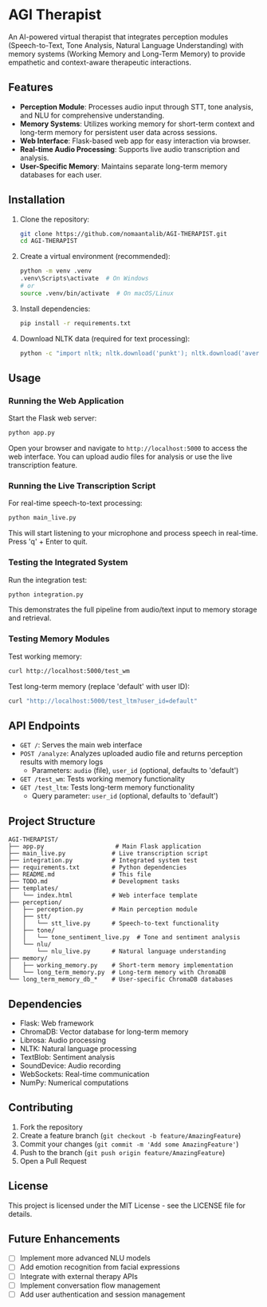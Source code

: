 # AGI Therapist

An AI-powered virtual therapist that integrates perception modules (Speech-to-Text, Tone Analysis, Natural Language Understanding) with memory systems (Working Memory and Long-Term Memory) to provide empathetic and context-aware therapeutic interactions.

## Features

- **Perception Module**: Processes audio input through STT, tone analysis, and NLU for comprehensive understanding.
- **Memory Systems**: Utilizes working memory for short-term context and long-term memory for persistent user data across sessions.
- **Web Interface**: Flask-based web app for easy interaction via browser.
- **Real-time Audio Processing**: Supports live audio transcription and analysis.
- **User-Specific Memory**: Maintains separate long-term memory databases for each user.

## Installation

1. Clone the repository:

   ```bash
   git clone https://github.com/nomaantalib/AGI-THERAPIST.git
   cd AGI-THERAPIST
   ```

2. Create a virtual environment (recommended):

   ```bash
   python -m venv .venv
   .venv\Scripts\activate  # On Windows
   # or
   source .venv/bin/activate  # On macOS/Linux
   ```

3. Install dependencies:

   ```bash
   pip install -r requirements.txt
   ```

4. Download NLTK data (required for text processing):
   ```bash
   python -c "import nltk; nltk.download('punkt'); nltk.download('averaged_perceptron_tagger')"
   ```

## Usage

### Running the Web Application

Start the Flask web server:

```bash
python app.py
```

Open your browser and navigate to `http://localhost:5000` to access the web interface. You can upload audio files for analysis or use the live transcription feature.

### Running the Live Transcription Script

For real-time speech-to-text processing:

```bash
python main_live.py
```

This will start listening to your microphone and process speech in real-time. Press 'q' + Enter to quit.

### Testing the Integrated System

Run the integration test:

```bash
python integration.py
```

This demonstrates the full pipeline from audio/text input to memory storage and retrieval.

### Testing Memory Modules

Test working memory:

```bash
curl http://localhost:5000/test_wm
```

Test long-term memory (replace 'default' with user ID):

```bash
curl "http://localhost:5000/test_ltm?user_id=default"
```

## API Endpoints

- `GET /`: Serves the main web interface
- `POST /analyze`: Analyzes uploaded audio file and returns perception results with memory logs
  - Parameters: `audio` (file), `user_id` (optional, defaults to 'default')
- `GET /test_wm`: Tests working memory functionality
- `GET /test_ltm`: Tests long-term memory functionality
  - Query parameter: `user_id` (optional, defaults to 'default')

## Project Structure

```
AGI-THERAPIST/
├── app.py                    # Main Flask application
├── main_live.py             # Live transcription script
├── integration.py           # Integrated system test
├── requirements.txt         # Python dependencies
├── README.md                # This file
├── TODO.md                  # Development tasks
├── templates/
│   └── index.html           # Web interface template
├── perception/
│   ├── perception.py        # Main perception module
│   ├── stt/
│   │   └── stt_live.py      # Speech-to-text functionality
│   ├── tone/
│   │   └── tone_sentiment_live.py  # Tone and sentiment analysis
│   └── nlu/
│       └── nlu_live.py      # Natural language understanding
├── memory/
│   ├── working_memory.py    # Short-term memory implementation
│   └── long_term_memory.py  # Long-term memory with ChromaDB
└── long_term_memory_db_*    # User-specific ChromaDB databases
```

## Dependencies

- Flask: Web framework
- ChromaDB: Vector database for long-term memory
- Librosa: Audio processing
- NLTK: Natural language processing
- TextBlob: Sentiment analysis
- SoundDevice: Audio recording
- WebSockets: Real-time communication
- NumPy: Numerical computations

## Contributing

1. Fork the repository
2. Create a feature branch (`git checkout -b feature/AmazingFeature`)
3. Commit your changes (`git commit -m 'Add some AmazingFeature'`)
4. Push to the branch (`git push origin feature/AmazingFeature`)
5. Open a Pull Request

## License

This project is licensed under the MIT License - see the LICENSE file for details.

## Future Enhancements

- [ ] Implement more advanced NLU models
- [ ] Add emotion recognition from facial expressions
- [ ] Integrate with external therapy APIs
- [ ] Implement conversation flow management
- [ ] Add user authentication and session management
